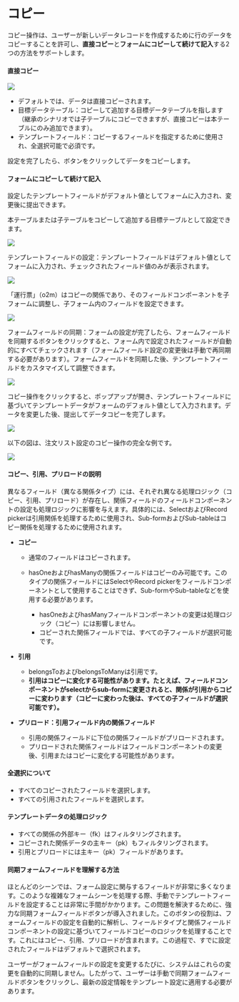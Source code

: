 # コピー

コピー操作は、ユーザーが新しいデータレコードを作成するために行のデータをコピーすることを許可し、**直接コピー**と**フォームにコピーして続けて記入**する2つの方法をサポートします。

#### 直接コピー

![](https://static-docs.nocobase.com/2c0ac5d1a539de4b72b49b7d966d8c09.png)

- デフォルトでは、データは直接コピーされます。
- 目標データテーブル：コピーして追加する目標データテーブルを指します（継承のシナリオでは子テーブルにコピーできますが、直接コピーは本テーブルにのみ追加できます）。
- テンプレートフィールド：コピーするフィールドを指定するために使用され、全選択可能で必須です。

設定を完了したら、ボタンをクリックしてデータをコピーします。

#### フォームにコピーして続けて記入

設定したテンプレートフィールドがデフォルト値としてフォームに入力され、変更後に提出できます。

本テーブルまたは子テーブルをコピーして追加する目標テーブルとして設定できます。

![](https://static-docs.nocobase.com/a072aa572fd0a0fe643eadf95471da2a.png)

テンプレートフィールドの設定：テンプレートフィールドはデフォルト値としてフォームに入力され、チェックされたフィールド値のみが表示されます。

![](https://static-docs.nocobase.com/8032fa2025180ade275da55b97774b4d.png)

「運行票」（o2m）はコピーの関係であり、そのフィールドコンポーネントを子フォームに調整し、子フォーム内のフィールドを設定できます。

![](https://static-docs.nocobase.com/b13c9287bae8601646727a2e78b81be7.png)

フォームフィールドの同期：フォームの設定が完了したら、フォームフィールドを同期するボタンをクリックすると、フォーム内で設定されたフィールドが自動的にすべてチェックされます（フォームフィールド設定の変更後は手動で再同期する必要があります）。フォームフィールドを同期した後、テンプレートフィールドをカスタマイズして調整できます。

![](https://static-docs.nocobase.com/156b6d8d741521e63d12e49092414d58.png)

コピー操作をクリックすると、ポップアップが開き、テンプレートフィールドに基づいてテンプレートデータがフォームのデフォルト値として入力されます。データを変更した後、提出してデータコピーを完了します。

![](https://static-docs.nocobase.com/1c0a0ae0c59971f48b2282a68831d44b.png)

以下の図は、注文リスト設定のコピー操作の完全な例です。

![](https://static-docs.nocobase.com/fa8a89abf0ba136df04b6d0d838eae4e.gif)

#### コピー、引用、プリロードの説明

異なるフィールド（異なる関係タイプ）には、それぞれ異なる処理ロジック（コピー、引用、プリロード）が存在し、関係フィールドのフィールドコンポーネントの設定も処理ロジックに影響を与えます。具体的には、SelectおよびRecord pickerは引用関係を処理するために使用され、Sub-formおよびSub-tableはコピー関係を処理するために使用されます。

- **コピー**

  - 通常のフィールドはコピーされます。
  - hasOneおよびhasManyの関係フィールドはコピーのみ可能です。このタイプの関係フィールドにはSelectやRecord pickerをフィールドコンポーネントとして使用することはできず、Sub-formやSub-tableなどを使用する必要があります。

    - hasOneおよびhasManyフィールドコンポーネントの変更は処理ロジック（コピー）には影響しません。
    - コピーされた関係フィールドでは、すべての子フィールドが選択可能です。

- **引用**

  - belongsToおよびbelongsToManyは引用です。
  - <strong>引用はコピーに変化する可能性があります。たとえば、フィールドコンポーネントがselectからsub-formに変更されると、関係が引用からコピーに変わります（コピーに変わった後は、すべての子フィールドが選択可能です）。</strong>

- **プリロード：引用フィールド内の関係フィールド**

  - 引用の関係フィールドに下位の関係フィールドがプリロードされます。
  - プリロードされた関係フィールドはフィールドコンポーネントの変更後、引用またはコピーに変化する可能性があります。

#### 全選択について

- すべてのコピーされたフィールドを選択します。
- すべての引用されたフィールドを選択します。

#### テンプレートデータの処理ロジック

- すべての関係の外部キー（fk）はフィルタリングされます。
- コピーされた関係データの主キー（pk）もフィルタリングされます。
- 引用とプリロードには主キー（pk）フィールドがあります。

#### 同期フォームフィールドを理解する方法

ほとんどのシーンでは、フォーム設定に関与するフィールドが非常に多くなります。このような複雑なフォームシーンを処理する際、手動でテンプレートフィールドを設定することは非常に手間がかかります。この問題を解決するために、強力な同期フォームフィールドボタンが導入されました。このボタンの役割は、フォームフィールドの設定を自動的に解析し、フィールドタイプと関係フィールドコンポーネントの設定に基づいてフィールドコピーのロジックを処理することです。これにはコピー、引用、プリロードが含まれます。この過程で、すでに設定されたフィールドはデフォルトで選択されます。

ユーザーがフォームフィールドの設定を変更するたびに、システムはこれらの変更を自動的に同期しません。したがって、ユーザーは手動で同期フォームフィールドボタンをクリックし、最新の設定情報をテンプレート設定に適用する必要があります。

